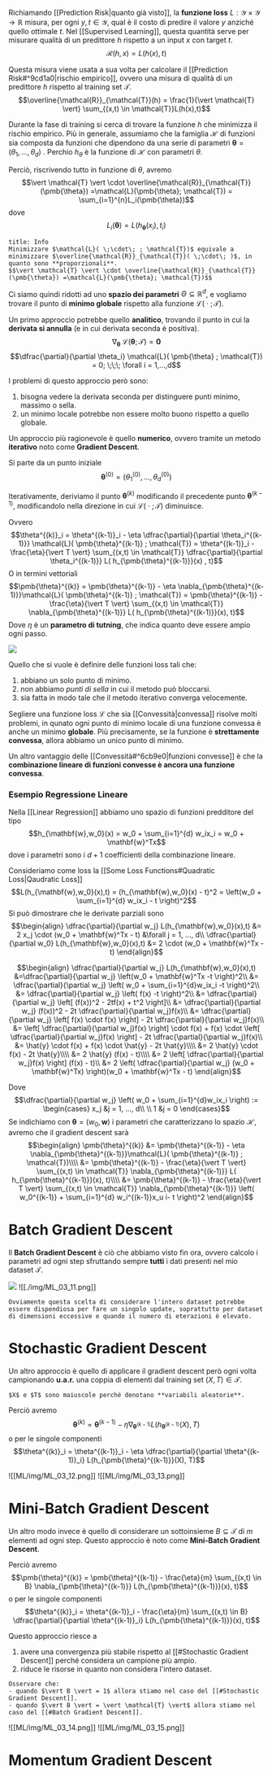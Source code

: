 Richiamando [[Prediction Risk|quanto già visto]], la **funzione loss** $L: \mathcal{Y} \times \mathcal{Y} \to \mathbb{R}$ misura, per ogni $y,t \in \mathcal{Y}$, qual è il costo di predire il valore $y$ anziché quello ottimale $t$.
Nel [[Supervised Learning]], questa quantità serve per misurare qualità di un predittore $h$ rispetto a un input $x$ con target $t$.
$$\mathcal{R}(h,x) = L(h(x),t)$$

Questa misura viene usata a sua volta per calcolare il [[Prediction Risk#^9cd1a0|rischio empirico]], ovvero una misura di qualità di un predittore $h$ rispetto al training set $\mathcal{T}$.
$$\overline{\mathcal{R}}_{\mathcal{T}}(h) = \frac{1}{\vert \mathcal{T} \vert} \sum_{(x,t) \in \mathcal{T}}L(h(x),t)$$

Durante la fase di training si cerca di trovare la funzione $h$ che minimizza il rischio empirico.
Più in generale, assumiamo che la famiglia $\mathcal{H}$ di funzioni sia composta da funzioni che dipendono da una serie di parametri $\pmb{\theta} = (\theta_1, ..., \theta_d)$ .
Perchio $h_{\theta}$ è la funzione di $\mathcal{H}$ con parametri $\theta$.

Perciò, riscrivendo tutto in funzione di $\theta$, avremo $$\vert \mathcal{T} \vert \cdot \overline{\mathcal{R}}_{\mathcal{T}}(\pmb{\theta}) =\mathcal{L}(\pmb{\theta}; \mathcal{T}) = \sum_{i=1}^{n}L_i(\pmb{\theta})$$ dove $$L_i(\pmb{\theta}) = L(h_{\pmb{\theta}}(x_i), t_i)$$

```ad-important
title: Info
Minimizzare $\mathcal{L}( \;\cdot\; ; \mathcal{T})$ equivale a minimizzare $\overline{\mathcal{R}}_{\mathcal{T}}( \;\cdot\; )$, in quanto sono **proporzionali**.
$$\vert \mathcal{T} \vert \cdot \overline{\mathcal{R}}_{\mathcal{T}}(\pmb{\theta}) =\mathcal{L}(\pmb{\theta}; \mathcal{T})$$
```

Ci siamo quindi ridotti ad uno **spazio dei parametri** $\Theta \subseteq \mathbb{R}^d$, e vogliamo trovare il punto di **minimo globale** rispetto alla funzione $\mathcal{L}( \;\cdot\; ; \mathcal{T})$.

Un primo approccio potrebbe quello **analitico**, trovando il punto in cui la **derivata si annulla** (e in cui derivata seconda è positiva).
$$\nabla_{\pmb{\theta}} \;\mathcal{L}( \pmb{\theta} ; \mathcal{T}) = \mathbf{0}$$
$$\dfrac{\partial}{\partial \theta_i} \mathcal{L}( \pmb{\theta} ; \mathcal{T}) = 0; \;\;\; \forall i = 1,...,d$$

I problemi di questo approccio però sono:
1. bisogna vedere la derivata seconda per distinguere punti minimo, massimo o sella.
2. un minimo locale potrebbe non essere molto buono rispetto a quello globale.

Un approccio più ragionevole è quello **numerico**, ovvero tramite un metodo **iterativo** noto come **Gradient Descent**.

Si parte da un punto iniziale $$\pmb{\theta}^{(0)} = (\theta_1^{(0)}, ..., \theta_d^{(0)})$$

Iterativamente, deriviamo il punto $\pmb{\theta}^{(k)}$ modificando il precedente punto $\pmb{\theta}^{(k-1)}$, modificandolo nella direzione in cui $\mathcal{L}( \;\cdot\; ; \mathcal{T})$ diminuisce.

Ovvero $$\theta^{(k)}_i = \theta^{(k-1)}_i - \eta \dfrac{\partial}{\partial \theta_i^{(k-1)}} \mathcal{L}( \pmb{\theta}^{(k-1)} ; \mathcal{T}) = \theta^{(k-1)}_i - \frac{\eta}{\vert T \vert} \sum_{(x,t) \in \mathcal{T}} \dfrac{\partial}{\partial \theta_i^{(k-1)}} L( h_{\pmb{\theta}^{(k-1)}}(x) , t)$$
O in termini vettoriali $$\pmb{\theta}^{(k)} = \pmb{\theta}^{(k-1)} - \eta \nabla_{\pmb{\theta}^{(k-1)}}\mathcal{L}( \pmb{\theta}^{(k-1)} ; \mathcal{T}) = \pmb{\theta}^{(k-1)} - \frac{\eta}{\vert T \vert} \sum_{(x,t) \in \mathcal{T}} \nabla_{\pmb{\theta}^{(k-1)}} L( h_{\pmb{\theta}^{(k-1)}}(x), t)$$
Dove $\eta$ è un **parametro di tutning**, che indica quanto deve essere ampio ogni passo.

![](./img/ML_03_1.png)


Quello che si vuole è definire delle funzioni loss tali che:
1. abbiano un solo punto di minimo.
2. non abbiamo *punti di sella* in cui il metodo può bloccarsi.
3. sia fatta in modo tale che il metodo iterativo converga velocemente.

Segliere una funzione loss $\mathcal{L}$ che sia [[Convessità|convessa]] risolve molti problemi, in qunato ogni punto di minimo locale di una funzione convessa è anche un minimo **globale**.
Più precisamente, se la funzione è **strettamente convessa**, allora abbiamo un unico punto di minimo.

Un altro vantaggio delle [[Convessità#^6cb9e0|funzioni convesse]] è che la **combinazione lineare di funzioni convesse è ancora una funzione convessa**.

### Esempio Regressione Lineare
Nella [[Linear Regression]] abbiamo uno spazio di funzioni predditore del tipo $$h_{\mathbf{w},w_0}(x) = w_0 + \sum_{i=1}^{d} w_ix_i = w_0 + \mathbf{w}^Tx$$ dove i parametri sono i $d+1$ coefficienti della combinazione lineare.

Consideriamo come loss la [[Some Loss Functions#Quadratic Loss|Qaudratic Loss]] $$L(h_{\mathbf{w},w_0}(x),t) = (h_{\mathbf{w},w_0}(x) - t)^2 = \left(w_0 + \sum_{i=1}^{d} w_ix_i - t \right)^2$$
Si può dimostrare che le derivate parziali sono
$$\begin{align}
\dfrac{\partial}{\partial w_j} L(h_{\mathbf{w},w_0}(x),t) &= 2 x_j \cdot (w_0 + \mathbf{w}^Tx - t) &\forall j = 1, ..., d\\
\dfrac{\partial}{\partial w_0} L(h_{\mathbf{w},w_0}(x),t) &= 2 \cdot (w_0 + \mathbf{w}^Tx - t)
\end{align}$$

$$\begin{align}
\dfrac{\partial}{\partial w_j} L(h_{\mathbf{w},w_0}(x),t)
&=\dfrac{\partial}{\partial w_j} \left(w_0 + \mathbf{w}^Tx -t \right)^2\\
&= \dfrac{\partial}{\partial w_j} \left( w_0 + \sum_{i=1}^{d}w_ix_i -t \right)^2\\
&= \dfrac{\partial}{\partial w_j} \left( f(x) -t \right)^2\\
&= \dfrac{\partial}{\partial w_j} \left[ (f(x))^2 - 2tf(x) + t^2 \right]\\
&= \dfrac{\partial}{\partial w_j} (f(x))^2 - 2t \dfrac{\partial}{\partial w_j}f(x)\\
&= \dfrac{\partial}{\partial w_j} \left[ f(x) \cdot f(x) \right] - 2t \dfrac{\partial}{\partial w_j}f(x)\\
&= \left[ \dfrac{\partial}{\partial w_j}f(x) \right] \cdot f(x) + f(x) \cdot \left[ \dfrac{\partial}{\partial w_j}f(x) \right] - 2t \dfrac{\partial}{\partial w_j}f(x)\\
&= \hat{y} \cdot f(x) + f(x) \cdot \hat{y} - 2t \hat{y}\\\\
&= 2 \hat{y} \cdot f(x) - 2t \hat{y}\\\\
&= 2 \hat{y} (f(x) - t)\\\\
&= 2 \left[ \dfrac{\partial}{\partial w_j}f(x) \right] (f(x) - t)\\
&= 2 \left( \dfrac{\partial}{\partial w_j} (w_0 + \mathbf{w}^Tx) \right)(w_0 + \mathbf{w}^Tx - t)
\end{align}$$

Dove $$\dfrac{\partial}{\partial w_j} \left( w_0 + \sum_{i=1}^{d}w_ix_i \right) := \begin{cases}
x_j &j = 1, ..., d\\
\\
1 &j = 0
\end{cases}$$
Se indichiamo con $\pmb{\theta} = (w_0, \mathbf{w})$ i parametri che caratterizzano lo spazio $\mathcal{H}$, avremo che il gradient descent sarà 
$$\begin{align}
\pmb{\theta}^{(k)}
&= \pmb{\theta}^{(k-1)} - \eta \nabla_{\pmb{\theta}^{(k-1)}}\mathcal{L}( \pmb{\theta}^{(k-1)} ; \mathcal{T})\\\\
&= \pmb{\theta}^{(k-1)} - \frac{\eta}{\vert T \vert} \sum_{(x,t) \in \mathcal{T}} \nabla_{\pmb{\theta}^{(k-1)}} L( h_{\pmb{\theta}^{(k-1)}}(x), t)\\\\
&= \pmb{\theta}^{(k-1)} - \frac{\eta}{\vert T \vert} \sum_{(x,t) \in \mathcal{T}} \nabla_{\pmb{\theta}^{(k-1)}} \left( w_0^{(k-1)} + \sum_{i=1}^{d} w_i^{(k-1)}x_u
i- t \right)^2
\end{align}$$

# Batch Gradient Descent
Il **Batch Gradient Descent** è ciò che abbiamo visto fin ora, ovvero calcolo i parametri ad ogni step sfruttando sempre **tutti** i dati presenti nel mio dataset $\mathcal{T}$.

![](./img/ML_03_10.png)
![[./img/ML_03_11.png]]

```ad-attention
Ovviamente questa scelta di considerare l'intero dataset potrebbe essere dispendiosa per fare un singolo update, soprattutto per dataset di dimensioni eccessive e quando il numero di eterazioni è elevato.
```

# Stochastic Gradient Descent
Un altro approccio è quello di applicare il gradient descent però ogni volta campionando **u.a.r.** una coppia di elementi dal training set $(X,T) \in \mathcal{T}$.

```ad-info
$X$ e $T$ sono maiuscole perché denotano **variabili aleatorie**.
```

Perciò avremo $$\pmb{\theta}^{(k)} = \pmb{\theta}^{(k-1)} - \eta \nabla_{\pmb{\theta}^{(k-1)}} L(h_{\pmb{\theta}^{(k-1)}}(X), T)$$ o per le singole componenti $$\theta^{(k)}_i = \theta^{(k-1)}_i - \eta \dfrac{\partial}{\partial \theta^{(k-1)}_i} L(h_{\pmb{\theta}^{(k-1)}}(X), T)$$

![[ML/img/ML_03_12.png]]
![[ML/img/ML_03_13.png]]

# Mini-Batch Gradient Descent
Un altro modo invece è quello di considerare un sottoinsieme $B \subseteq \mathcal{T}$ di $m$ elementi ad ogni step.
Questo approccio è noto come **Mini-Batch Gradient Descent**.

Perciò avremo $$\pmb{\theta}^{(k)} = \pmb{\theta}^{(k-1)} - \frac{\eta}{m} \sum_{(x,t) \in B} \nabla_{\pmb{\theta}^{(k-1)}} L(h_{\pmb{\theta}^{(k-1)}}(x), t)$$ o per le singole componenti $$\theta^{(k)}_i = \theta^{(k-1)}_i - \frac{\eta}{m} \sum_{(x,t) \in B} \dfrac{\partial}{\partial \theta^{(k-1)}_i} L(h_{\pmb{\theta}^{(k-1)}}(x), t)$$

Questo approccio riesce a
1. avere una convergenza più stabile rispetto al [[#Stochastic Gradient Descent]] perché considera un campione più ampio.
2. riduce le risorse in quanto non considera l'intero dataset.

```ad-note
Osservare che:
- quando $\vert B \vert = 1$ allora stiamo nel caso del [[#Stochastic Gradient Descent]].
- quando $\vert B \vert = \vert \mathcal{T} \vert$ allora stiamo nel caso del [[#Batch Gradient Descent]].
```

![[ML/img/ML_03_14.png]]
![[ML/img/ML_03_15.png]]

# Momentum Gradient Descent
